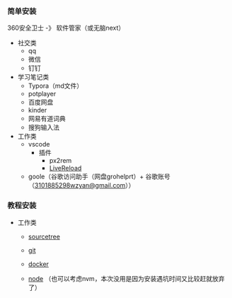 ### 简单安装
360安全卫士 -》 软件管家（或无脑next）

- 社交类
	- qq 
	- 微信
	- 钉钉
- 学习笔记类
	- Typora（md文件）
	- potplayer 
	- 百度网盘 
	- kinder
	- 网易有道词典
	- 搜狗输入法
- 工作类
	- vscode
	  - 插件 
	    - px2rem
	    - [LiveReload](https://www.cnblogs.com/alex-zen/p/9811695.html)
	-  goole（谷歌访问助手（网盘grohelprt）+ 谷歌账号（3101885298wzyan@gmail.com））

### 教程安装

- 工作类

  - [sourcetree](https://blog.csdn.net/u010613363/article/details/79435895)

  - [git](https://juejin.im/post/5c7b47fce51d455f1c313aa6)

  - [docker](https://github.com/Sympath/-note/blob/master/%E7%AC%94%E8%AE%B0first/work/%E5%B7%A5%E4%BD%9C%E6%B3%A8%E6%84%8F--%E6%9E%B6%E6%9E%84%E5%8E%9F%E7%90%86/%E4%B8%8A%E6%89%8B%E5%B7%A5%E4%BD%9C%E6%B5%81%E7%A8%8B/day1-%E7%8E%AF%E5%A2%83%E9%85%8D%E7%BD%AE.md)

  - [node](https://www.cnblogs.com/hermit-gyqy/p/11731343.html) （也可以考虑nvm，本次没用是因为安装遇坑时间又比较赶就放弃了）

    